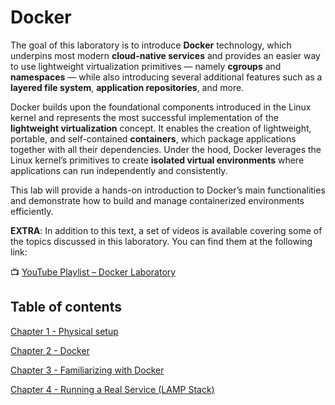 # Docker

The goal of this laboratory is to introduce **Docker** technology, which underpins most modern **cloud-native services** and provides an easier way to use lightweight virtualization primitives — namely **cgroups** and **namespaces** — while also introducing several additional features such as a **layered file system**, **application repositories**, and more.

Docker builds upon the foundational components introduced in the Linux kernel and represents the most successful implementation of the **lightweight virtualization** concept.
It enables the creation of lightweight, portable, and self-contained **containers**, which package applications together with all their dependencies.
Under the hood, Docker leverages the Linux kernel’s primitives to create **isolated virtual environments** where applications can run independently and consistently.

This lab will provide a hands-on introduction to Docker’s main functionalities and demonstrate how to build and manage containerized environments efficiently.

**EXTRA**: In addition to this text, a set of videos is available covering some of the topics discussed in this laboratory.
You can find them at the following link:

📺 [YouTube Playlist – Docker Laboratory](https://www.youtube.com/playlist?list=PLTAfidx4guQImT5beuAs4YAhIzuBBoEHk)

## Table of contents 

[Chapter 1 - Physical setup](./1.1/README.md)

[Chapter 2 - Docker](./1.2/README.md)

[Chapter 3 - Familiarizing with Docker](./1.3/README.md)

[Chapter 4 - Running a Real Service (LAMP Stack)](./1.3/README.md)


